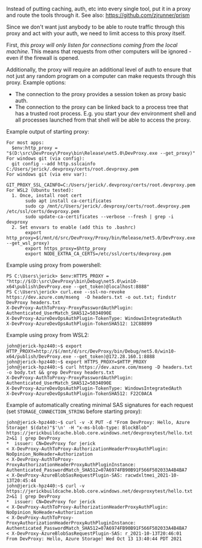 Instead of putting caching, auth, etc into every single tool, put it in a proxy and route the tools through it.  See also: https://github.com/zjrunner/prism

Since we don't want just anybody to be able to route traffic through this proxy and act with your auth, we need to limit access to this proxy itself.

First, _this proxy will only listen for connections coming from the local machine_.  This means that requests from other computers will be ignored - even if the firewall is opened.

Additionally, the proxy will require an additional level of auth to ensure that not just any random program on a computer can make requests through this proxy.  Example options:
 * The connection to the proxy provides a session token as proxy basic auth.
 * The connection to the proxy can be linked back to a process tree that has a trusted root process.  E.g. you start your dev environment shell and all processes launched from that shell will be able to access the proxy.


Example output of starting proxy:
```
For most apps:
  $env:http_proxy = "$(D:\src\DevProxy\Proxy\bin\Release\net5.0\DevProxy.exe --get_proxy)"
For windows git (via config):
  git config --add http.sslcainfo C:/Users/jerick/.devproxy/certs/root.devproxy.pem
For windows git (via env var):
  GIT_PROXY_SSL_CAINFO=C:/Users/jerick/.devproxy/certs/root.devproxy.pem
For WSL2 (Ubuntu tested):
  1. Once, install root cert
       sudo apt install ca-certificates
       sudo cp /mnt/c/Users/jerick/.devproxy/certs/root.devproxy.pem /etc/ssl/certs/devproxy.pem
       sudo update-ca-certificates --verbose --fresh | grep -i devproxy
  2. Set envvars to enable (add this to .bashrc)
       export http_proxy=$(/mnt/d/src/DevProxy/Proxy/bin/Release/net5.0/DevProxy.exe --get_wsl_proxy)
       export https_proxy=$http_proxy
       export NODE_EXTRA_CA_CERTS=/etc/ssl/certs/devproxy.pem
```

Example using proxy from powershell:
```
PS C:\Users\jerick> $env:HTTPS_PROXY = "http://$(D:\src\DevProxy\bin\Debug\net5.0\win10-x64\publish\DevProxy.exe --get_token)@localhost:8888"
PS C:\Users\jerick> curl.exe --ssl-no-revoke https://dev.azure.com/mseng  -D headers.txt -o out.txt; findstr DevProxy headers.txt
X-DevProxy-AuthToProxy-ProxyPasswordAuthPlugin: Authenticated_UserMatch_SHA512=5034090E
X-DevProxy-AzureDevOpsAuthPlugin-TokenType: WindowsIntegratedAuth
X-DevProxy-AzureDevOpsAuthPlugin-TokenSHA512: 12C88899
```

Example using proxy from WSL2:
```
john@jerick-hpz440:~$ export HTTP_PROXY=http://$(/mnt/d/src/DevProxy/bin/Debug/net5.0/win10-x64/publish/DevProxy.exe --get_token)@172.28.160.1:8888
john@jerick-hpz440:~$ export HTTPS_PROXY=$HTTP_PROXY
john@jerick-hpz440:~$ curl https://dev.azure.com/mseng -D headers.txt -o body.txt && grep DevProxy headers.txt
X-DevProxy-AuthToProxy-ProxyPasswordAuthPlugin: Authenticated_UserMatch_SHA512=5034090E
X-DevProxy-AzureDevOpsAuthPlugin-TokenType: WindowsIntegratedAuth
X-DevProxy-AzureDevOpsAuthPlugin-TokenSHA512: F22C0ACA
```

Example of automatically creating minimal SAS signatures for each request (set `STORAGE_CONNECTION_STRING` before starting proxy):
```
john@jerick-hpz440:~$ curl -v -X PUT -d "From DevProxy: Hello, Azure Storage! $(date)"$'\n' -H "x-ms-blob-type: BlockBlob" https://jerickbuildcache.blob.core.windows.net/devproxytest/hello.txt 2>&1 | grep DevProxy
*  issuer: CN=DevProxy for jerick
< X-DevProxy-AuthToProxy-AuthorizationHeaderProxyAuthPlugin: NoOpinion_NoHeader=Authorization
< X-DevProxy-AuthToProxy-ProxyAuthorizationHeaderProxyAuthPluginInstance: Authenticated_PasswordMatch_SHA512=07A6974FB90B91F566F502033A4B4BA7
< X-DevProxy-AzureBlobSasRequestPlugin-SAS: racwdxltmei_2021-10-13T20:45:44
john@jerick-hpz440:~$ curl -v https://jerickbuildcache.blob.core.windows.net/devproxytest/hello.txt 2>&1 | grep DevProxy
*  issuer: CN=DevProxy for jerick
< X-DevProxy-AuthToProxy-AuthorizationHeaderProxyAuthPlugin: NoOpinion_NoHeader=Authorization
< X-DevProxy-AuthToProxy-ProxyAuthorizationHeaderProxyAuthPluginInstance: Authenticated_PasswordMatch_SHA512=07A6974FB90B91F566F502033A4B4BA7
< X-DevProxy-AzureBlobSasRequestPlugin-SAS: r_2021-10-13T20:46:01
From DevProxy: Hello, Azure Storage! Wed Oct 13 13:40:44 PDT 2021
```